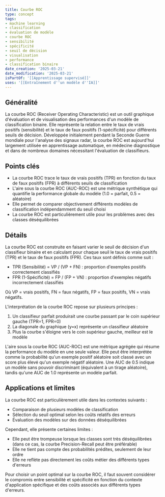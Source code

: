 ```yaml
---
title: Courbe ROC
type: concept
tags:
- machine learning
- classification
- évaluation de modèle
- courbe ROC
- sensibilité
- spécificité
- seuil de décision
- visualisation
- performance
- classification binaire
date_creation: '2025-03-21'
date_modification: '2025-03-21'
isPartOf: '[[Apprentissage supervisé]]'
uses: '[[Entraînement d''un modèle d''IA]]'
---
```


## Généralité

La courbe ROC (Receiver Operating Characteristic) est un outil graphique d'évaluation et de visualisation des performances d'un modèle de classification binaire. Elle représente la relation entre le taux de vrais positifs (sensibilité) et le taux de faux positifs (1-spécificité) pour différents seuils de décision. Développée initialement pendant la Seconde Guerre mondiale pour l'analyse des signaux radar, la courbe ROC est aujourd'hui largement utilisée en apprentissage automatique, en médecine diagnostique et dans de nombreux domaines nécessitant l'évaluation de classifieurs.

## Points clés

- La courbe ROC trace le taux de vrais positifs (TPR) en fonction du taux de faux positifs (FPR) à différents seuils de classification
- L'aire sous la courbe ROC (AUC-ROC) est une métrique synthétique qui quantifie la performance globale du modèle (1.0 = parfait, 0.5 = aléatoire)
- Elle permet de comparer objectivement différents modèles de classification indépendamment du seuil choisi
- La courbe ROC est particulièrement utile pour les problèmes avec des classes déséquilibrées

## Détails

La courbe ROC est construite en faisant varier le seuil de décision d'un classifieur binaire et en calculant pour chaque seuil le taux de vrais positifs (TPR) et le taux de faux positifs (FPR). Ces taux sont définis comme suit :

- TPR (Sensibilité) = VP / (VP + FN) : proportion d'exemples positifs correctement classifiés
- FPR (1-Spécificité) = FP / (FP + VN) : proportion d'exemples négatifs incorrectement classifiés

Où VP = vrais positifs, FN = faux négatifs, FP = faux positifs, VN = vrais négatifs.

L'interprétation de la courbe ROC repose sur plusieurs principes :

1. Un classifieur parfait produirait une courbe passant par le coin supérieur gauche (TPR=1, FPR=0)
2. La diagonale du graphique (y=x) représente un classifieur aléatoire
3. Plus la courbe s'éloigne vers le coin supérieur gauche, meilleur est le modèle

L'aire sous la courbe ROC (AUC-ROC) est une métrique agrégée qui résume la performance du modèle en une seule valeur. Elle peut être interprétée comme la probabilité qu'un exemple positif aléatoire soit classé avec un score plus élevé qu'un exemple négatif aléatoire. Une AUC de 0.5 indique un modèle sans pouvoir discriminant (équivalent à un tirage aléatoire), tandis qu'une AUC de 1.0 représente un modèle parfait.

## Applications et limites

La courbe ROC est particulièrement utile dans les contextes suivants :
- Comparaison de plusieurs modèles de classification
- Sélection du seuil optimal selon les coûts relatifs des erreurs
- Évaluation des modèles sur des données déséquilibrées

Cependant, elle présente certaines limites :
- Elle peut être trompeuse lorsque les classes sont très déséquilibrées (dans ce cas, la courbe Precision-Recall peut être préférable)
- Elle ne tient pas compte des probabilités prédites, seulement de leur ordre
- Elle ne reflète pas directement les coûts métier des différents types d'erreurs

Pour choisir un point optimal sur la courbe ROC, il faut souvent considérer le compromis entre sensibilité et spécificité en fonction du contexte d'application spécifique et des coûts associés aux différents types d'erreurs.